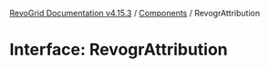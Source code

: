 [RevoGrid Documentation v4.15.3](README.md) / [Components](Namespace.Components.md) / RevogrAttribution

# Interface: RevogrAttribution
